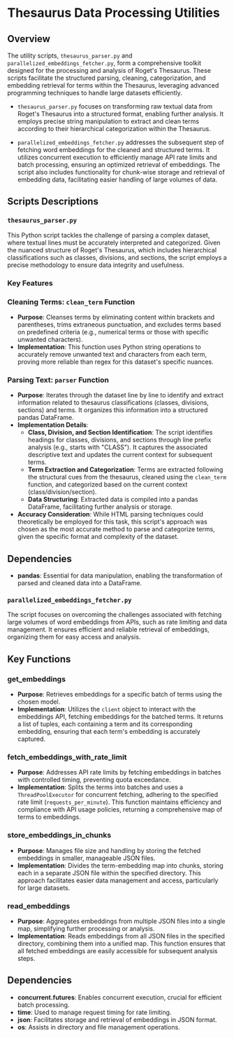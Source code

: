 # Thesaurus Data Processing Utilities 

## Overview

The utility scripts, `thesaurus_parser.py` and `parallelized_embeddings_fetcher.py`, form a comprehensive toolkit designed for the processing and analysis of Roget's Thesaurus. These scripts facilitate the structured parsing, cleaning, categorization, and embedding retrieval for terms within the Thesaurus, leveraging advanced programming techniques to handle large datasets efficiently.

- `thesaurus_parser.py` focuses on transforming raw textual data from Roget's Thesaurus into a structured format, enabling further analysis. It employs precise string manipulation to extract and clean terms according to their hierarchical categorization within the Thesaurus.

- `parallelized_embeddings_fetcher.py` addresses the subsequent step of fetching word embeddings for the cleaned and structured terms. It utilizes concurrent execution to efficiently manage API rate limits and batch processing, ensuring an optimized retrieval of embeddings. The script also includes functionality for chunk-wise storage and retrieval of embedding data, facilitating easier handling of large volumes of data.

## Scripts Descriptions

### `thesaurus_parser.py`

This Python script tackles the challenge of parsing a complex dataset, where textual lines must be accurately interpreted and categorized. Given the nuanced structure of Roget's Thesaurus, which includes hierarchical classifications such as classes, divisions, and sections, the script employs a precise methodology to ensure data integrity and usefulness.

### Key Features

### Cleaning Terms: `clean_term` Function

- **Purpose**: Cleanses terms by eliminating content within brackets and parentheses, trims extraneous punctuation, and excludes terms based on predefined criteria (e.g., numerical terms or those with specific unwanted characters).
- **Implementation**: This function uses Python string operations to accurately remove unwanted text and characters from each term, proving more reliable than regex for this dataset's specific nuances.

### Parsing Text: `parser` Function

- **Purpose**: Iterates through the dataset line by line to identify and extract information related to thesaurus classifications (classes, divisions, sections) and terms. It organizes this information into a structured pandas DataFrame.
- **Implementation Details**: 
  - **Class, Division, and Section Identification**: The script identifies headings for classes, divisions, and sections through line prefix analysis (e.g., starts with "CLASS"). It captures the associated descriptive text and updates the current context for subsequent terms.
  - **Term Extraction and Categorization**: Terms are extracted following the structural cues from the thesaurus, cleaned using the `clean_term` function, and categorized based on the current context (class/division/section).
  - **Data Structuring**: Extracted data is compiled into a pandas DataFrame, facilitating further analysis or storage.
- **Accuracy Consideration**: While HTML parsing techniques could theoretically be employed for this task, this script's approach was chosen as the most accurate method to parse and categorize terms, given the specific format and complexity of the dataset.

## Dependencies

- **pandas**: Essential for data manipulation, enabling the transformation of parsed and cleaned data into a DataFrame.

### `parallelized_embeddings_fetcher.py`

The script focuses on overcoming the challenges associated with fetching large volumes of word embeddings from APIs, such as rate limiting and data management. It ensures efficient and reliable retrieval of embeddings, organizing them for easy access and analysis.

## Key Functions

### get_embeddings

- **Purpose**: Retrieves embeddings for a specific batch of terms using the chosen model.
- **Implementation**: Utilizes the `client` object to interact with the embeddings API, fetching embeddings for the batched terms. It returns a list of tuples, each containing a term and its corresponding embedding, ensuring that each term's embedding is accurately captured.

### fetch_embeddings_with_rate_limit

- **Purpose**: Addresses API rate limits by fetching embeddings in batches with controlled timing, preventing quota exceedance.
- **Implementation**: Splits the terms into batches and uses a `ThreadPoolExecutor` for concurrent fetching, adhering to the specified rate limit (`requests_per_minute`). This function maintains efficiency and compliance with API usage policies, returning a comprehensive map of terms to embeddings.

### store_embeddings_in_chunks

- **Purpose**: Manages file size and handling by storing the fetched embeddings in smaller, manageable JSON files.
- **Implementation**: Divides the term-embedding map into chunks, storing each in a separate JSON file within the specified directory. This approach facilitates easier data management and access, particularly for large datasets.

### read_embeddings

- **Purpose**: Aggregates embeddings from multiple JSON files into a single map, simplifying further processing or analysis.
- **Implementation**: Reads embeddings from all JSON files in the specified directory, combining them into a unified map. This function ensures that all fetched embeddings are easily accessible for subsequent analysis steps.

## Dependencies

- **concurrent.futures**: Enables concurrent execution, crucial for efficient batch processing.
- **time**: Used to manage request timing for rate limiting.
- **json**: Facilitates storage and retrieval of embeddings in JSON format.
- **os**: Assists in directory and file management operations.


